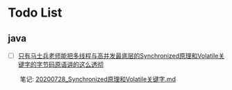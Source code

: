 # Todo List

## java 

- [ ] [只有马士兵老师能把多线程与高并发最底层的Synchronized原理和Volatile关键字的字节码原语讲的这么透彻](https://www.bilibili.com/video/BV1tz411q7c2/)

  ​	笔记: [20200728_Synchronized原理和Volatile关键字.md](../02_note/20200728_Synchronized原理和Volatile关键字.md) 

